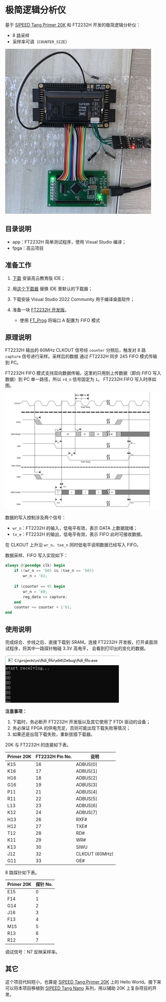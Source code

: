 # 极简逻辑分析仪

基于 [SIPEED Tang Primer 20K](https://en.wiki.sipeed.com/hardware/zh/tang/tang-primer-20k/primer-20k.html)
和 FT2232H 开发的极简逻辑分析仪：

* 8 路采样
* 采样率可调（`COUNTER_SIZE`）

![](overview.jpg)

## 目录说明

* app：FT2232H 简单测试程序，使用 Visual Studio 编译；
* fpga：高云项目

## 准备工作

1. [下载](http://www.gowinsemi.com.cn/faq.aspx) 安装高云教育版 IDE；

1. 用[这个下载器](https://dl.sipeed.com/shareURL/TANG/programmer) 替换 IDE 里默认的下载器；

1. 下载安装 Visual Studio 2022 Community 用于编译桌面软件；

1. 准备一块 [FT2232H 开发版](https://m.tb.cn/h.UZyYVa9?tk=kiAu2uOPLSL)。

    * 使用 [FT_Prog](https://ftdichip.cn/Support/Utilities.htm#FT_PROG) 将端口 A 配置为 FIFO 模式

## 原理说明

FT2232H 输出的 60MHz CLKOUT 信号经 `counter` 分频后，触发对 8 路 `capture` 信号进行采样。采样后的数据
通过 FT2232H 同步 245 FIFO 模式传输到 PC。

FT2232H FIFO 模式支持双向数据传输，这里的只用到上传数据（即向 FIFO 写入数据）到 PC 单一路径，所以 `rd_n` 信号固定为 `1`。
FT2232H FIFO 写入时序如图。

![](fifo_timing.png)

数据的写入控制涉及两个信号：

* `wr_n`：FT2232H 的输入，低电平有效，表示 DATA 上数据就绪；
* `tx_e`：FT2232H 的输出，低电平有效，表示 FIFO 此时可接收数据。

在 CLKOUT 上升沿 `wr_n`、`txe_n` 同时低电平说明数据已经写入 FIFO。

数据采样、FIFO 写入实现如下：

```verilog
always @(posedge clk) begin
    if ((wr_n == 'b0) && (txe_n == 'b0))
        wr_n = 'b1;

    if (counter == 0) begin
        wr_n = 'b0;
        reg_data <= capture;
    end
    counter <= counter + 1'b1;
end
```

## 使用说明

完成综合、步线之后，直接下载到 SRAM。连接 FT2232H 开发板，打开桌面测试程序，将其中一路探针触碰 3.3V 高电平，
会看到打印出的变化的数据。

![](result.png)

**注意事项：**

1. 下载时，务必断开 FT2232H 开发版以及其它使用了 FTDI 驱动的设备；
2. 务必保证 FPGA 的供电充足，否则可能出现下载失败等情况；
3. 如果还是出现下载失败，重新拔插下载器。

20K 与 FT2232H 的连接如下表。

| Primer 20K |   FT2232H Pin No.   |  说明    |
| --------   |  ---------------    | ------- |
|  K15       |   16                | ADBUS[0] |
|  K16       |   17                | ADBUS[1] |
|  H16       |   18                | ADBUS[2] |
|  G16       |   19                | ADBUS[3] |
|  P11       |   21                | ADBUS[4] |
|  R11       |   22                | ADBUS[5] |
|  L13       |   23                | ADBUS[6] |
|  K12       |   24                | ADBUS[7] |
|  H13       |   26                | RXF#     |
|  H12       |   27                | TXE#     |
|  T12       |   28                | RD#      |
|  K11       |   29                | WR#      |
|  K13       |   30                | SIWU     |
|  J12       |   32                | CLKOUT (60MHz)|
|  G11       |   33                | OE#      |

8 路探针如下表。

| Primer 20K |   探针 No.   |
| --------   |  -------    |
|  E15       |   0         |
|  F14       |   1         |
|  G14       |   2         |
|  J16       |   3         |
|  F13       |   4         |
|  M15       |   5         |
|  R13       |   6         |
|  R12       |   7         |

调试信号：N7 反映采样率。

## 其它

这个项目代码短小，也算是 [SIPEED Tang Primer 20K](https://en.wiki.sipeed.com/hardware/zh/tang/tang-primer-20k/primer-20k.html)
上的 Hello World。接下来可以将本项目移植到
[SIPEED Tang Nano](https://en.wiki.sipeed.com/hardware/zh/tang/Tang-Nano-Doc/SUMMARY.html)
系列，用以辅助 20K 上复杂项目的开发。
